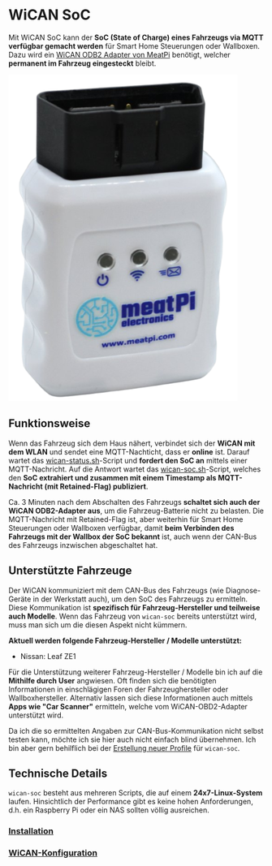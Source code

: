 # WiCAN SoC

Mit WiCAN SoC kann der **SoC (State of Charge) eines Fahrzeugs via MQTT verfügbar gemacht werden** für Smart Home Steuerungen oder Wallboxen. Dazu wird ein [WiCAN ODB2 Adapter von MeatPi](https://www.meatpi.com/products/wican) benötigt, welcher **permanent im Fahrzeug eingesteckt** bleibt.

![meatPi WiCAN](pics/meatpi-wican.png)

## Funktionsweise
Wenn das Fahrzeug sich dem Haus nähert, verbindet sich der **WiCAN mit dem WLAN** und sendet eine MQTT-Nachticht, dass er **online** ist. Darauf wartet das [wican-status.sh](https://raw.githubusercontent.com/camueller/wican-soc/refs/heads/main/wican-status.sh)-Script und **fordert den SoC an** mittels einer MQTT-Nachricht. Auf die Antwort wartet das [wican-soc.sh](https://raw.githubusercontent.com/camueller/wican-soc/refs/heads/main/wican-soc.sh)-Script, welches den **SoC extrahiert und zusammen mit einem Timestamp als MQTT-Nachricht (mit Retained-Flag) publiziert**.

Ca. 3 Minuten nach dem Abschalten des Fahrzeugs **schaltet sich auch der WiCAN ODB2-Adapter aus**, um die Fahrzeug-Batterie nicht zu belasten. Die MQTT-Nachricht mit Retained-Flag ist, aber weiterhin für Smart Home Steuerungen oder Wallboxen verfügbar, damit **beim Verbinden des Fahrzeugs mit der Wallbox der SoC bekannt** ist, auch wenn der CAN-Bus des Fahrzeugs inzwischen abgeschaltet hat.

## Unterstützte Fahrzeuge
Der WiCAN kommuniziert mit dem CAN-Bus des Fahrzeugs (wie Diagnose-Geräte in der Werkstatt auch), um den SoC des Fahrzeugs zu ermitteln. Diese Kommunikation ist **spezifisch für Fahrzeug-Hersteller und teilweise auch Modelle**. Wenn das Fahrzeug von `wican-soc` bereits unterstützt wird, muss man sich um die diesen Aspekt nicht kümmern.

**Aktuell werden folgende Fahrzeug-Hersteller / Modelle unterstützt:**

- Nissan: Leaf ZE1

Für die Unterstützung weiterer Fahrzeug-Hersteller / Modelle bin ich auf die **Mithilfe durch User** angwiesen. Oft finden sich die benötigten Informationen in einschlägigen Foren der Fahrzeughersteller oder Wallboxhersteller. Alternativ lassen sich diese Informationen auch mittels **Apps wie "Car Scanner"** ermitteln, welche vom WiCAN-OBD2-Adapter unterstützt wird.

Da ich die so ermittelten Angaben zur CAN-Bus-Kommunikation nicht selbst testen kann, möchte ich sie hier auch nicht einfach blind übernehmen. Ich bin aber gern behilflich bei der [Erstellung neuer Profile](new_profile.md) für `wican-soc`.

## Technische Details
`wican-soc` besteht aus mehreren Scripts, die auf einem **24x7-Linux-System** laufen. Hinsichtlich der Performance gibt es keine hohen Anforderungen, d.h. ein Raspberry Pi oder ein NAS sollten völlig ausreichen.

### [Installation](installation.md)

### [WiCAN-Konfiguration](wican-configuration.md)
